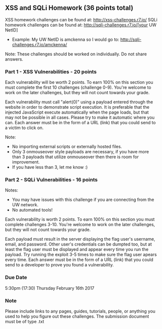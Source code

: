 ## XSS and SQLi Homework (36 points total)
XSS homework challenges can be found at: http://xss-challenges.r7.io/
SQLi homework challenges can be found at: http://sqli-challenges.r7.io/[your UW NetID]
- Example: My UW NetID is amckenna so I would go to: http://sqli-challenges.r7.io/amckenna/

Note: These challenges should be worked on individually. Do not share answers.

### Part 1 - XSS Vulnerabilities - 20 points
Each vulnerability will be worth 2 points. To earn 100% on this section you must complete the first 10 challenges (challenge 0-9). You're welcome to work on the later challenges, but they will not count towards your grade.

Each vulnerability must call "alert(0)" using a payload entered through the website in order to demonstrate script execution. It is preferable that the injected JavaScript execute automatically when the page loads, but that may not be possible in all cases. Please try to make it automatic where you can. Each answer must be in the form of a URL (link) that you could send to a victim to click on.

Note: 
- No importing external scripts or externally hosted files.
- Only 3 onmouseover style payloads are necessary, if you have more than 3 payloads that utilize onmouseover then there is room for improvement.
- If you have less than 3, let me know :)

### Part 2 - SQLi Vulnerabilities - 16 points
Notes: 
- You may have issues with this challenge if you are connecting from the UW network.
- No automated tools!

Each vulnerability is worth 2 points. To earn 100% on this section you must complete challenges 3-10. You're welcome to work on the later challenges, but they will not count towards your grade.

Each payload must result in the server displaying the flag user's username, email, and password. Other user's credentials can be dumpted too, but at least the flag user must be displayed and appear every time you run the payload. Try running the exploit 3-5 times to make sure the flag user apears every time. Each answer must be in the form of a URL (link) that you could send to a developer to prove you found a vulnerability.

### Due Date
5:30pm (17:30) Thursday February 16th 2017

### Note
Please include links to any pages, guides, tutorials, people, or anything you used to help you figure out these challenges. The submission document must be of type .txt